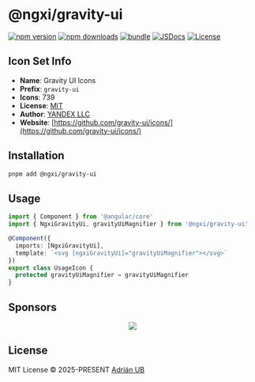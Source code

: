# @ngxi/gravity-ui

[![npm version][npm-version-src]][npm-version-href]
[![npm downloads][npm-downloads-src]][npm-downloads-href]
[![bundle][bundle-src]][bundle-href]
[![JSDocs][jsdocs-src]][jsdocs-href]
[![License][license-src]][license-href]

## Icon Set Info

- **Name**: Gravity UI Icons
- **Prefix**: `gravity-ui`
- **Icons**: 739
- **License**: [MIT](https://github.com/gravity-ui/icons/blob/main/LICENSE)
- **Author**: [YANDEX LLC](https://github.com/gravity-ui/icons/)
- **Website**: [https://github.com/gravity-ui/icons/](https://github.com/gravity-ui/icons/)

## Installation

```sh
pnpm add @ngxi/gravity-ui
```

## Usage

```ts
import { Component } from '@angular/core'
import { NgxiGravityUi, gravityUiMagnifier } from '@ngxi/gravity-ui'

@Component({
  imports: [NgxiGravityUi],
  template: `<svg [ngxiGravityUi]="gravityUiMagnifier"></svg>`
})
export class UsageIcon {
  protected gravityUiMagnifier = gravityUiMagnifier
}
```

## Sponsors

<p align="center">
  <a href="https://cdn.jsdelivr.net/gh/adrian-ub/static/sponsors.svg">
    <img src='https://cdn.jsdelivr.net/gh/adrian-ub/static/sponsors.svg'/>
  </a>
</p>

## License

MIT License © 2025-PRESENT [Adrián UB](https://github.com/adrian-ub)

<!-- Badges -->

[npm-version-src]: https://img.shields.io/npm/v/@ngxi/gravity-ui?style=flat&colorA=080f12&colorB=1fa669
[npm-version-href]: https://npmjs.com/package/@ngxi/gravity-ui
[npm-downloads-src]: https://img.shields.io/npm/dm/@ngxi/gravity-ui?style=flat&colorA=080f12&colorB=1fa669
[npm-downloads-href]: https://npmjs.com/package/@ngxi/gravity-ui
[bundle-src]: https://img.shields.io/bundlephobia/minzip/@ngxi/gravity-ui?style=flat&colorA=080f12&colorB=1fa669&label=minzip
[bundle-href]: https://bundlephobia.com/result?p=@ngxi/gravity-ui
[license-src]: https://img.shields.io/npm/l/@ngxi/gravity-ui?style=flat&colorA=080f12&colorB=1fa669
[license-href]: https://github.com/adrian-ub/ngxi/blob/main/LICENSE
[jsdocs-src]: https://img.shields.io/badge/jsdocs-reference-080f12?style=flat&colorA=080f12&colorB=1fa669
[jsdocs-href]: https://www.jsdocs.io/package/@ngxi/gravity-ui
